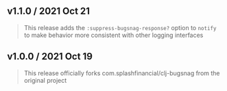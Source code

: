 ## v1.1.0 / 2021 Oct 21

> This release adds the `:suppress-bugsnag-response?` option to `notify` to make behavior more consistent with other logging interfaces

## v1.0.0 / 2021 Oct 19

> This release officially forks com.splashfinancial/clj-bugsnag from the original project
